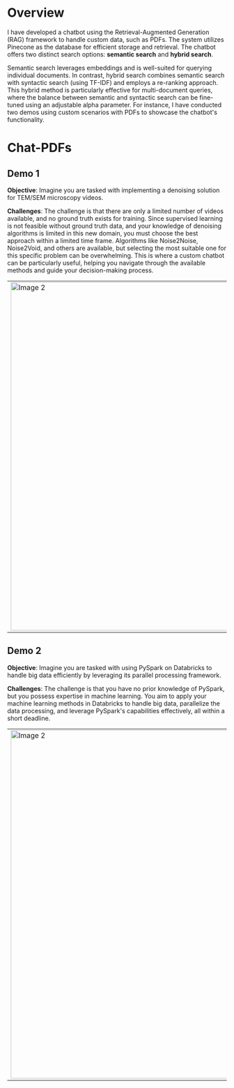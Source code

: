 # Overview

I have developed a chatbot using the Retrieval-Augmented Generation (RAG) framework to handle custom data, such as PDFs. The system utilizes Pinecone as the database for efficient storage and retrieval. The chatbot offers two distinct search options: **semantic search** and **hybrid search**. 

Semantic search leverages embeddings and is well-suited for querying individual documents. In contrast, hybrid search combines semantic search with syntactic search (using TF-IDF) and employs a re-ranking approach. This hybrid method is particularly effective for multi-document queries, where the balance between semantic and syntactic search can be fine-tuned using an adjustable alpha parameter. For instance, I have conducted two demos using custom scenarios with PDFs to showcase the chatbot's functionality.

# Chat-PDFs

## Demo 1

**Objective**: Imagine you are tasked with implementing a denoising solution for TEM/SEM microscopy videos. 

**Challenges**: The challenge is that there are only a limited number of videos available, and no ground truth exists for training. Since supervised learning is not feasible without ground truth data, and your knowledge of denoising algorithms is limited in this new domain, you must choose the best approach within a limited time frame. Algorithms like Noise2Noise, Noise2Void, and others are available, but selecting the most suitable one for this specific problem can be overwhelming. This is where a custom chatbot can be particularly useful, helping you navigate through the available methods and guide your decision-making process.

 <table>
  <tr>
      <td><img src="https://github.com/user-attachments/assets/e10b842c-5d7f-420a-9490-fa4147413c0f" alt="Image 2" width="800"/></td>
  </tr>
   </table>
   
## Demo 2

**Objective**: Imagine you are tasked with using PySpark on Databricks to handle big data efficiently by leveraging its parallel processing framework.

**Challenges**: The challenge is that you have no prior knowledge of PySpark, but you possess expertise in machine learning. You aim to apply your machine learning methods in Databricks to handle big data, parallelize the data processing, and leverage PySpark's capabilities effectively, all within a short deadline. 

 <table>
  <tr>
      <td><img src="https://github.com/user-attachments/assets/707453b7-503e-41a1-a077-e8b6c0573fc2" alt="Image 2" width="800"/></td>
  </tr>
   </table>

